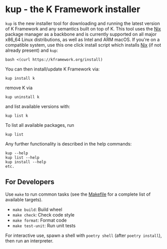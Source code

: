 # kup - the K Framework installer

`kup` is the new installer tool for downloading and running the latest version of K Framework and any semantics built on top of K. This tool uses the [Nix](https://nixos.org/download.html) package manager as a backbone and is currently supported on all major x86_64 Linux distributions, as well as Intel and ARM macOS. If you're on a compatible system, use this one click install script which installs [Nix](https://nixos.org/download.html) (if not already present) and `kup`:

```
bash <(curl https://kframework.org/install)
```

You can then install/update K Framework via:

```
kup install k
```

remove K via

```
kup uninstall k
```

and list available versions with:

```
kup list k
```

To list all available packages, run

```
kup list
```

Any further functionality is described in the help commands:

```
kup --help
kup list --help
kup install --help
etc.
```



## For Developers

Use `make` to run common tasks (see the [Makefile](Makefile) for a complete list of available targets).

* `make build`: Build wheel
* `make check`: Check code style
* `make format`: Format code
* `make test-unit`: Run unit tests

For interactive use, spawn a shell with `poetry shell` (after `poetry install`), then run an interpreter.
